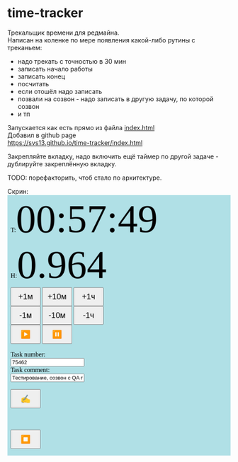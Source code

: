 # time-tracker

Трекальщик времени для редмайна.  
Написан на коленке по мере появления какой-либо рутины с треканьем:
- надо трекать с точностью в 30 мин
- записать начало работы
- записать конец
- посчитать
- если отошёл надо записать
- позвали на созвон - надо записать в другую задачу, по которой созвон
- и тп

Запускается как есть прямо из файла [index.html](index.html)  
Добавил в github page  
https://svs13.github.io/time-tracker/index.html

Закрепляйте вкладку, надо включить ещё таймер по другой задаче - дублируйте закреплённую вкладку.

TODO: порефакторить, чтоб стало по архитектуре.

Скрин:  
![time-tracker.png](time-tracker.png)

